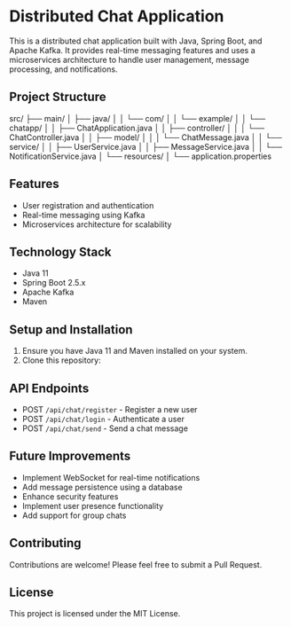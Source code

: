 # Distributed Chat Application

This is a distributed chat application built with Java, Spring Boot, and Apache Kafka. It provides real-time messaging features and uses a microservices architecture to handle user management, message processing, and notifications.

## Project Structure
src/
├── main/
│   ├── java/
│   │   └── com/
│   │       └── example/
│   │           └── chatapp/
│   │               ├── ChatApplication.java
│   │               ├── controller/
│   │               │   └── ChatController.java
│   │               ├── model/
│   │               │   └── ChatMessage.java
│   │               └── service/
│   │                   ├── UserService.java
│   │                   ├── MessageService.java
│   │                   └── NotificationService.java
│   └── resources/
│       └── application.properties
## Features

- User registration and authentication
- Real-time messaging using Kafka
- Microservices architecture for scalability

## Technology Stack

- Java 11
- Spring Boot 2.5.x
- Apache Kafka
- Maven

## Setup and Installation

1. Ensure you have Java 11 and Maven installed on your system.
2. Clone this repository:

## API Endpoints

- POST `/api/chat/register` - Register a new user
- POST `/api/chat/login` - Authenticate a user
- POST `/api/chat/send` - Send a chat message

## Future Improvements

- Implement WebSocket for real-time notifications
- Add message persistence using a database
- Enhance security features
- Implement user presence functionality
- Add support for group chats

## Contributing

Contributions are welcome! Please feel free to submit a Pull Request.

## License

This project is licensed under the MIT License.
